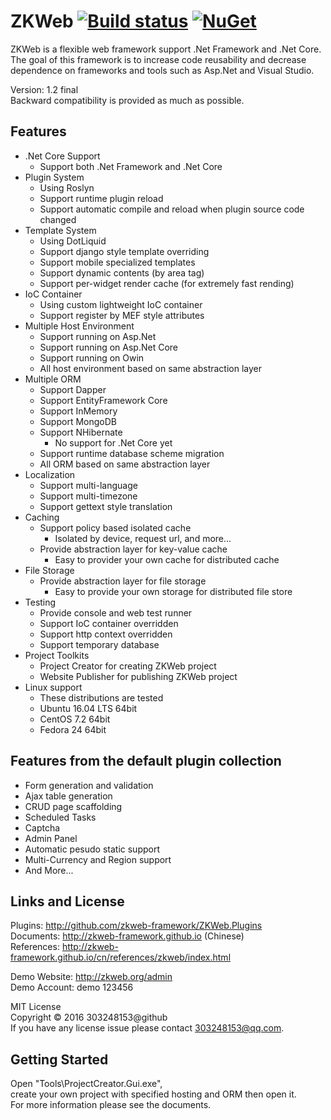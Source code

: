 # ZKWeb [![Build status](https://ci.appveyor.com/api/projects/status/9teo6nnlodxonc3t?svg=true)](https://ci.appveyor.com/project/303248153/zkweb) [![NuGet](https://buildstats.info/nuget/ZKWeb)](http://www.nuget.org/packages/ZKWeb)

ZKWeb is a flexible web framework support .Net Framework and .Net Core.<br/>
The goal of this framework is to increase code reusability and decrease dependence on frameworks and tools such as Asp.Net and Visual Studio.

Version: 1.2 final<br/>
Backward compatibility is provided as much as possible.

## Features

- .Net Core Support
	- Support both .Net Framework and .Net Core
- Plugin System
	- Using Roslyn
	- Support runtime plugin reload
	- Support automatic compile and reload when plugin source code changed
- Template System
	- Using DotLiquid
	- Support django style template overriding
	- Support mobile specialized templates
	- Support dynamic contents (by area tag)
	- Support per-widget render cache (for extremely fast rending)
- IoC Container
	- Using custom lightweight IoC container
	- Support register by MEF style attributes
- Multiple Host Environment
	- Support running on Asp.Net
	- Support running on Asp.Net Core
	- Support running on Owin
	- All host environment based on same abstraction layer
- Multiple ORM
	- Support Dapper
	- Support EntityFramework Core
	- Support InMemory
	- Support MongoDB
	- Support NHibernate
		- No support for .Net Core yet
	- Support runtime database scheme migration
	- All ORM based on same abstraction layer
- Localization
	- Support multi-language
	- Support multi-timezone
	- Support gettext style translation
- Caching
	- Support policy based isolated cache
		- Isolated by device, request url, and more...
	- Provide abstraction layer for key-value cache
		- Easy to provider your own cache for distributed cache
- File Storage
	- Provide abstraction layer for file storage
		- Easy to provide your own storage for distributed file store
- Testing
	- Provide console and web test runner
	- Support IoC container overridden
	- Support http context overridden
	- Support temporary database
- Project Toolkits
	- Project Creator for creating ZKWeb project
	- Website Publisher for publishing ZKWeb project
- Linux support
	- These distributions are tested
	- Ubuntu 16.04 LTS 64bit
	- CentOS 7.2 64bit
	- Fedora 24 64bit

## Features from the default plugin collection

- Form generation and validation
- Ajax table generation
- CRUD page scaffolding
- Scheduled Tasks
- Captcha
- Admin Panel
- Automatic pesudo static support
- Multi-Currency and Region support
- And More...

## Links and License

Plugins: http://github.com/zkweb-framework/ZKWeb.Plugins<br/>
Documents: http://zkweb-framework.github.io (Chinese)<br/>
References: http://zkweb-framework.github.io/cn/references/zkweb/index.html<br/>

Demo Website: http://zkweb.org/admin<br/>
Demo Account: demo 123456

MIT License<br/>
Copyright © 2016 303248153@github<br/>
If you have any license issue please contact 303248153@qq.com.<br/>

## Getting Started

Open "Tools\ProjectCreator.Gui.exe",<br/>
create your own project with specified hosting and ORM then open it.<br/>
For more information please see the documents.<br/>
